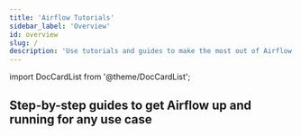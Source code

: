 ```yaml
---
title: 'Airflow Tutorials'
sidebar_label: 'Overview'
id: overview
slug: /
description: 'Use tutorials and guides to make the most out of Airflow and Astronomer.'
---
```

import DocCardList from '@theme/DocCardList';

## Step-by-step guides to get Airflow up and running for any use case

<DocCardList />
